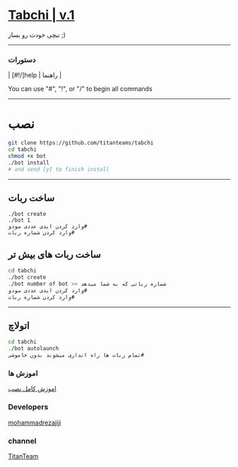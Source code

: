 # [Tabchi | v.1](https://telegram.me/Titanteams)

تبچی خودت رو بساز ;)


* * *

### دستورات


| [#!/]help | راهنما  |

You can use "#", "!", or "/" to begin all commands

* * *

# نصب

```sh
git clone https://github.com/titanteams/tabchi
cd tabchi
chmod +x bot
./bot install
# and send [y] to finish install
```
* * *
## ساخت ربات
```
./bot create
./bot 1
وارد کردن ایدی عددی سودو#
وارد کردن شماره ربات#
```
## ساخت ربات های بیش تر

```sh
cd tabchi
./bot create
./bot number of bot >> شماره رباتی که به شما میدهد
وارد کردن ایدی عددی سودو#
وارد کردن شماره ربات#
```
* * *
## اتولاچ
```sh
cd tabchi
./bot autolaunch
تمام ربات ها راه اندازی میشوند بدون خاموشی#
```
### اموزش ها

[اموزش کامل نصب](https://telegram.me/titanteams)

### Developers
[mohammadrezajiji](https://telegram.me/mohammadrezajiji)
### channel
[TitanTeam](https://telegram.me/titanteams)
